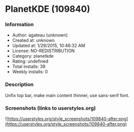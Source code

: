 # PlanetKDE (109840)

### Information
- Author: agateau (unknown)
- Created at: unknown
- Updated at: 1/29/2015, 10:46:32 AM
- License: NO-REDISTRIBUTION
- Category: planetkde
- Rating: undefined
- Total installs: 39
- Weekly installs: 0


### Description
Unfix top bar, make main content thinner, use sans-serif font.


### Screenshots (links to userstyles.org)
![https://userstyles.org/style_screenshots/109840-after.png](https://userstyles.org/style_screenshots/109840-after.png)


